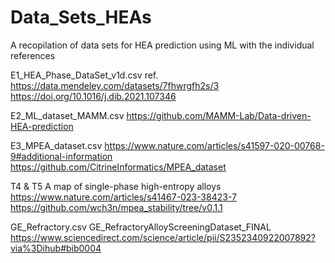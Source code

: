 # Data_Sets_HEAs
A recopilation of data sets for HEA prediction using ML with the individual references

E1_HEA_Phase_DataSet_v1d.csv ref. https://data.mendeley.com/datasets/7fhwrgfh2s/3 https://doi.org/10.1016/j.dib.2021.107346

E2_ML_dataset_MAMM.csv https://github.com/MAMM-Lab/Data-driven-HEA-prediction

E3_MPEA_dataset.csv https://www.nature.com/articles/s41597-020-00768-9#additional-information https://github.com/CitrineInformatics/MPEA_dataset 

T4 & T5 A map of single-phase high-entropy alloys https://www.nature.com/articles/s41467-023-38423-7 https://github.com/wch3n/mpea_stability/tree/v0.1.1 

GE_Refractory.csv GE_RefractoryAlloyScreeningDataset_FINAL https://www.sciencedirect.com/science/article/pii/S2352340922007892?via%3Dihub#bib0004


